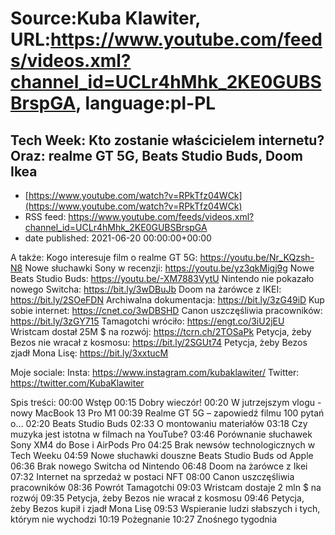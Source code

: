 # Source:Kuba Klawiter, URL:https://www.youtube.com/feeds/videos.xml?channel_id=UCLr4hMhk_2KE0GUBSBrspGA, language:pl-PL

## Tech Week: Kto zostanie właścicielem internetu? Oraz: realme GT 5G, Beats Studio Buds, Doom Ikea
 - [https://www.youtube.com/watch?v=RPkTfz04WCk](https://www.youtube.com/watch?v=RPkTfz04WCk)
 - RSS feed: https://www.youtube.com/feeds/videos.xml?channel_id=UCLr4hMhk_2KE0GUBSBrspGA
 - date published: 2021-06-20 00:00:00+00:00

A także:
Kogo interesuje film o realme GT 5G: https://youtu.be/Nr_KQzsh-N8
Nowe słuchawki Sony w recenzji: https://youtu.be/yz3qkMigj9g
Nowe Beats Studio Buds: https://youtu.be/-XM7883VytU 
Nintendo nie pokazało nowego Switcha: https://bit.ly/3wDBuJb
Doom na żarówce z IKEI: https://bit.ly/2SOeFDN
Archiwalna dokumentacja: https://bit.ly/3zG49iD
Kup sobie internet: https://cnet.co/3wDBSHD
Canon uszczęśliwia pracowników: https://bit.ly/3zGY715
Tamagotchi wróciło: https://engt.co/3iU2jEU
Wristcam dostał 25M $ na rozwój: https://tcrn.ch/2TOSaPk
Petycja, żeby Bezos nie wracał z kosmosu: https://bit.ly/2SGUt74
Petycja, żeby Bezos zjadł Mona Lisę: https://bit.ly/3xxtucM

Moje sociale: 
Insta: https://www.instagram.com/kubaklawiter/
Twitter: https://twitter.com/KubaKlawiter

Spis treści:
00:00 Wstęp
00:15 Dobry wieczór!
00:20 W jutrzejszym vlogu - nowy MacBook 13 Pro M1
00:39 Realme GT 5G – zapowiedź filmu 100 pytań o…
02:20 Beats Studio Buds
02:33 O montowaniu materiałów
03:18 Czy muzyka jest istotna w filmach na YouTube?
03:46 Porównanie słuchawek Sony XM4 do Bose i AirPods Pro
04:25 Brak newsów technologicznych w Tech Weeku
04:59 Nowe słuchawki douszne Beats Studio Buds od Apple
06:36 Brak nowego Switcha od Nintendo 
06:48 Doom na żarówce z Ikei
07:32 Internet na sprzedaż w postaci NFT
08:00 Canon uszczęśliwia pracowników
08:36 Powrót Tamagotchi
09:03 Wristcam dostaje 2 mln $ na rozwój
09:35 Petycja, żeby Bezos nie wracał z kosmosu
09:46 Petycja, żeby Bezos kupił i zjadł Mona Lisę
09:53 Wspieranie ludzi słabszych i tych, którym nie wychodzi
10:19 Pożegnanie
10:27 Znośnego tygodnia

